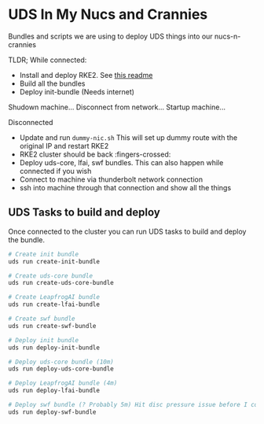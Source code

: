 # UDS In My Nucs and Crannies

Bundles and scripts we are using to deploy UDS things into our nucs-n-crannies

TLDR;
While connected:
- Install and deploy RKE2. See [this readme](rke2/README.md)
- Build all the bundles
- Deploy init-bundle (Needs internet)

Shudown machine...
Disconnect from network...
Startup machine...

Disconnected
- Update and run `dummy-nic.sh` This will set up dummy route with the original IP and restart RKE2
- RKE2 cluster should be back :fingers-crossed:
- Deploy uds-core, lfai, swf bundles. This can also happen while connected if you wish
- Connect to machine via thunderbolt network connection
- ssh into machine through that connection and show all the things

## UDS Tasks to build and deploy
Once connected to the cluster you can run UDS tasks to build and deploy the bundle.

```bash
# Create init bundle
uds run create-init-bundle

# Create uds-core bundle
uds run create-uds-core-bundle

# Create LeapfrogAI bundle
uds run create-lfai-bundle

# Create swf bundle
uds run create-swf-bundle

# Deploy init bundle
uds run deploy-init-bundle

# Deploy uds-core bundle (10m)
uds run deploy-uds-core-bundle

# Deploy LeapfrogAI bundle (4m)
uds run deploy-lfai-bundle

# Deploy swf bundle (? Probably 5m) Hit disc pressure issue before I could finish
uds run deploy-swf-bundle
```